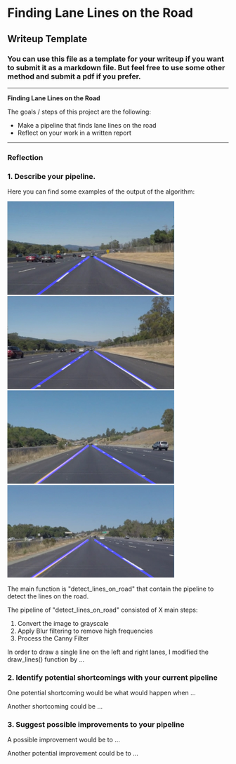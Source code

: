 # **Finding Lane Lines on the Road** 

## Writeup Template

### You can use this file as a template for your writeup if you want to submit it as a markdown file. But feel free to use some other method and submit a pdf if you prefer.

---

**Finding Lane Lines on the Road**

The goals / steps of this project are the following:
* Make a pipeline that finds lane lines on the road
* Reflect on your work in a written report


[//]: # (Image References)

[image1]: ./write_up_files/lines_image1.png  "Example 1"
[image2]: ./write_up_files/lines_image2.png "Example 2"
[image3]: ./write_up_files/lines_image3.png "Example 3"
[image4]: ./write_up_files/lines_image4.png "Example 4"
[image5]: ./write_up_files/lines_image5.png "Example 5"
---

### Reflection

### 1. Describe your pipeline.

Here you can find some examples of the output of the algorithm:

<img src="./write_up_files/lines_image1.png" width="380" alt="Example 1" />
<img src="./write_up_files/lines_image2.png" width="380" alt="Example 2" />
<img src="./write_up_files/lines_image3.png" width="380" alt="Example 3" />
<img src="./write_up_files/lines_image5.png" width="380" alt="Example 4" />

The main function is "detect_lines_on_road" that contain the pipeline to detect the lines on the road.

The pipeline of "detect_lines_on_road" consisted of X main steps:

 1. Convert the image to grayscale
 2. Apply Blur filtering to remove high frequencies
 3. Process the Canny Filter   

In order to draw a single line on the left and right lanes, I modified the draw_lines() function by ...
### 2. Identify potential shortcomings with your current pipeline


One potential shortcoming would be what would happen when ... 

Another shortcoming could be ...


### 3. Suggest possible improvements to your pipeline

A possible improvement would be to ...

Another potential improvement could be to ...

